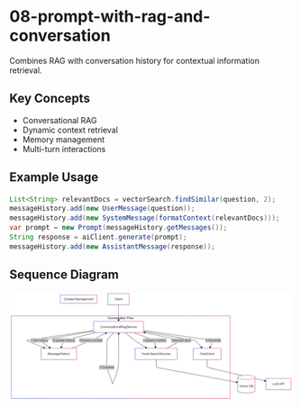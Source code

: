 # 08-prompt-with-rag-and-conversation

Combines RAG with conversation history for contextual information retrieval.

## Key Concepts
- Conversational RAG
- Dynamic context retrieval
- Memory management
- Multi-turn interactions

## Example Usage
```java
List<String> relevantDocs = vectorSearch.findSimilar(question, 2);
messageHistory.add(new UserMessage(question));
messageHistory.add(new SystemMessage(formatContext(relevantDocs)));
var prompt = new Prompt(messageHistory.getMessages());
String response = aiClient.generate(prompt);
messageHistory.add(new AssistantMessage(response));
```

## Sequence Diagram
![Sequence Diagram](08.png)